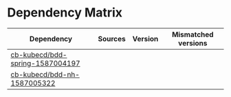 # Dependency Matrix

Dependency | Sources | Version | Mismatched versions
---------- | ------- | ------- | -------------------
[cb-kubecd/bdd-spring-1587004197](https://github.com/cb-kubecd/bdd-spring-1587004197.git) |  | []() | 
[cb-kubecd/bdd-nh-1587005322](https://github.com/cb-kubecd/bdd-nh-1587005322.git) |  | []() | 
